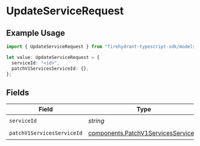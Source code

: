 # UpdateServiceRequest

## Example Usage

```typescript
import { UpdateServiceRequest } from "firehydrant-typescript-sdk/models/operations";

let value: UpdateServiceRequest = {
  serviceId: "<id>",
  patchV1ServicesServiceId: {},
};
```

## Fields

| Field                                                                                      | Type                                                                                       | Required                                                                                   | Description                                                                                |
| ------------------------------------------------------------------------------------------ | ------------------------------------------------------------------------------------------ | ------------------------------------------------------------------------------------------ | ------------------------------------------------------------------------------------------ |
| `serviceId`                                                                                | *string*                                                                                   | :heavy_check_mark:                                                                         | N/A                                                                                        |
| `patchV1ServicesServiceId`                                                                 | [components.PatchV1ServicesServiceId](../../models/components/patchv1servicesserviceid.md) | :heavy_check_mark:                                                                         | N/A                                                                                        |